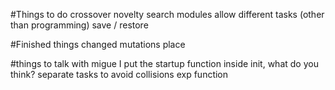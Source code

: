 #Things to do
crossover
novelty search
modules
allow different tasks (other than programming)
save / restore

#Finished things
changed mutations place

#things to talk with migue
I put the startup function inside init, what do you think?
separate tasks to avoid collisions
exp function
